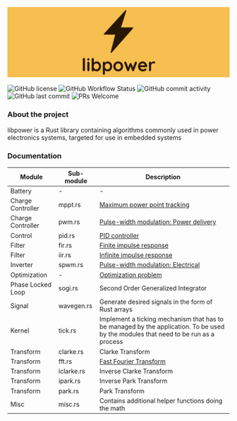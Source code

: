 ![libpower logo](assets/logo.jpg "libpower logo")

![GitHub license](https://img.shields.io/badge/license-MIT-blue.svg)
![GitHub Workflow Status](https://img.shields.io/github/workflow/status/shishir-dey/libpower/Rust%20(host))
![GitHub commit activity](https://img.shields.io/github/commit-activity/m/shishir-dey/libpower)
![GitHub last commit](https://img.shields.io/github/last-commit/shishir-dey/libpower)
![PRs Welcome](https://img.shields.io/badge/PRs-welcome-brightgreen.svg)


<h3>About the project</h3>

libpower is a Rust library containing algorithms commonly used in power electronics systems, targeted for use in embedded systems


<h3>Documentation</h3>

| Module      | Sub-module | Description |
| ----------- | ----------- | ----------- |
| Battery | - | - |
| Charge Controller      | mppt.rs       | [Maximum power point tracking](https://en.wikipedia.org/wiki/Maximum_power_point_tracking) |
| Charge Controller      | pwm.rs       | [Pulse-width modulation: Power delivery](https://en.wikipedia.org/wiki/Pulse-width_modulation#Power_delivery) |
| Control      | pid.rs       | [PID controller](https://en.wikipedia.org/wiki/PID_controller) |
| Filter      | fir.rs       | [Finite impulse response](https://en.wikipedia.org/wiki/Finite_impulse_response) |
| Filter      | iir.rs       | [Infinite impulse response](https://en.wikipedia.org/wiki/Infinite_impulse_response) |
| Inverter      | spwm.rs       | [Pulse-width modulation: Electrical](https://en.wikipedia.org/wiki/Pulse-width_modulation#Electrical) |
| Optimization | - | [Optimization problem](https://en.wikipedia.org/wiki/Optimization_problem) |
| Phase Locked Loop | sogi.rs | Second Order Generalized Integrator |
| Signal      | wavegen.rs       | Generate desired signals in the form of Rust arrays |
| Kernel      | tick.rs       | Implement a ticking mechanism that has to be managed by the application. To be used by the modules that need to be run as a process |
| Transform      | clarke.rs       | Clarke Transform |
| Transform      | fft.rs       | [Fast Fourier Transform](https://en.wikipedia.org/wiki/Fast_Fourier_transform) |
| Transform      | iclarke.rs       | Inverse Clarke Transform |
| Transform      | ipark.rs       | Inverse Park Transform |
| Transform      | park.rs       | Park Transform |
| Misc      | misc.rs       | Contains additional helper functions doing the math |
